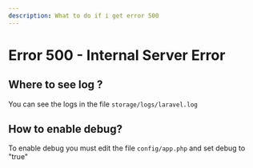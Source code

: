 ```yaml
---
description: What to do if i get error 500
---
```


# Error 500 - Internal Server Error

## ​Where to see log ? &#x20;

You can see the logs in the file `storage/logs/laravel.log`

## How to enable debug? &#x20;

To enable debug you must edit the file `config/app.php` and set debug to "true"






